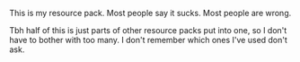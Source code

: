 This is my resource pack. Most people say it sucks. Most people are wrong.


Tbh half of this is just parts of other resource packs put into one, so I don't have to bother with too many. I don't remember which ones I've used don't ask.